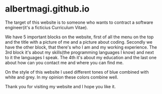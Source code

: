 # albertmagi.github.io
The target of this website is to someone who wants to contract a software engineer(it's a ficticius Curriculum Vitae). 

We have 5 important blocks on the website, first of all the menu on the top and the title with a picture of me and a picture about coding. Secondly we have the other block, that there's who I am and my working experience. 
The 3rd block it's about my skills(the programming languages I know) and next to it the languages I speak. 
The 4th it's about my education and the last one about how can you contact me and where you can find me. 

On the style of this website I used different tones of blue combined with white and grey. In my opinion these colors combine well. 

Thank you for visiting my website and I hope you like it. 
